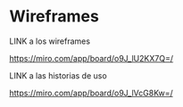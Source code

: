 # Wireframes

LINK a los wireframes

https://miro.com/app/board/o9J_lU2KX7Q=/

LINK a las historias de uso

https://miro.com/app/board/o9J_lVcG8Kw=/
